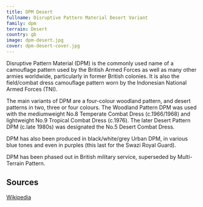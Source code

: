 ```yaml
---
title: DPM Desert
fullname: Disruptive Pattern Material Desert Variant
family: dpm
terrain: Desert
country: gb
image: dpm-desert.jpg
cover: dpm-desert-cover.jpg
---
```

Disruptive Pattern Material (DPM) is the commonly used name of a camouflage pattern used by the British Armed Forces as well as many other armies worldwide, particularly in former British colonies. It is also the field/combat dress camouflage pattern worn by the Indonesian National Armed Forces (TNI).

The main variants of DPM are a four-colour woodland pattern, and desert patterns in two, three or four colours. The Woodland Pattern DPM was used with the mediumweight No.8 Temperate Combat Dress (c.1966/1968) and lightweight No.9 Tropical Combat Dress (c.1976). The later Desert Pattern DPM (c.late 1980s) was designated the No.5 Desert Combat Dress.

DPM has also been produced in black/white/grey Urban DPM, in various blue tones and even in purples (this last for the Swazi Royal Guard).

DPM has been phased out in British military service, superseded by Multi-Terrain Pattern.

Sources
----------
[Wikipedia](https://en.wikipedia.org/wiki/Disruptive_Pattern_Material)
